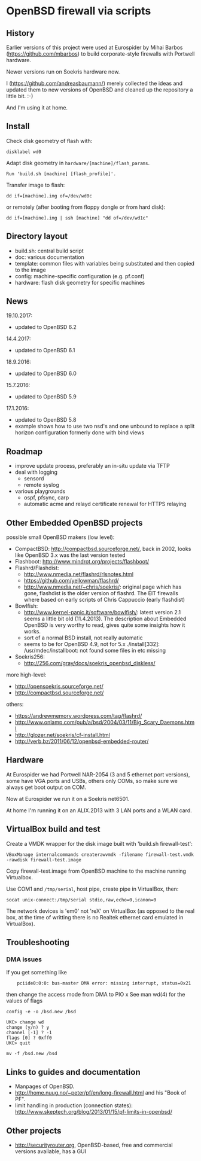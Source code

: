 # OpenBSD firewall via scripts

## History

Earlier versions of this project were used at Eurospider by 
Mihai Barbos (https://github.com/mbarbos) to build 
corporate-style firewalls with Portwell hardware.

Newer versions run on Soekris hardware now.

I (https://github.com/andreasbaumann/) merely collected 
the ideas and updated them to new versions of OpenBSD
and cleaned up the repository a little bit. :-)

And I'm using it at home.

## Install

Check disk geometry of flash with:

```
disklabel wd0
```

Adapt disk geometry in `hardware/[machine]/flash_params`.

```
Run 'build.sh [machine] [flash_profile]'.
```

Transfer image to flash:

```
dd if=[machine].img of=/dev/wd0c
```

or remotely (after booting from floppy dongle or from hard disk):

```
dd if=[machine].img | ssh [machine] "dd of=/dev/wd1c"
```

## Directory layout

- build.sh: central build script
- doc: various documentation
- template: common files with variables being substituted and then copied to the image
- config: machine-specific configuration (e.g. pf.conf)
- hardware: flash disk geometry for specific machines

## News

19.10.2017:
- updated to OpenBSD 6.2

14.4.2017:
- updated to OpenBSD 6.1

18.9.2016:
- updated to OpenBSD 6.0

15.7.2016:
- updated to OpenBSD 5.9

17.1.2016:
- updated to OpenBSD 5.8
- example shows how to use two nsd's and one unbound to replace a split horizon
  configuration formerly done with bind views

## Roadmap

- improve update process, preferably an in-situ update via TFTP
- deal with logging
  - sensord
  - remote syslog
- various playgrounds
  - ospf, pfsync, carp
  - automatic acme and relayd certificate renewal for HTTPS relaying
    
## Other Embedded OpenBSD projects

possible small OpenBSD makers (low level):

- CompactBSD: http://compactbsd.sourceforge.net/, back in 2002,
  looks like OpenBSD 3.x was the last version tested
- Flashboot: http://www.mindrot.org/projects/flashboot/
- Flashrd/Flashdist:
  - http://www.nmedia.net/flashrd/rlsnotes.html
  - https://github.com/yellowman/flashrd/
  - http://www.nmedia.net/~chris/soekris/: original page which has gone,
    flashdist is the older version of flashrd. The EIT
    firewalls where based on early scripts of Chris Cappuccio
    (early flashdist)
- Bowlfish:
  - http://www.kernel-panic.it/software/bowlfish/: latest version 2.1
    seems a little bit old (11.4.2013). The description about Embedded
    OpenBSD is very worthy to read, gives quite some insights how it works.
  - sort of a normal BSD install, not really automatic
  - seems to be for OpenBSD 4.9, not for 5.x
    ./install[332]: /usr/mdec/installboot: not found
    some files in etc missing
- Soekris256:
  - http://256.com/gray/docs/soekris_openbsd_diskless/

more high-level:

- http://opensoekris.sourceforge.net/
- http://compactbsd.sourceforge.net/

others:

- https://andrewmemory.wordpress.com/tag/flashrd/
- http://www.onlamp.com/pub/a/bsd/2004/03/11/Big_Scary_Daemons.html
- http://glozer.net/soekris/cf-install.html
- http://verb.bz/2011/06/12/openbsd-embedded-router/

## Hardware

At Eurospider we had Portwell NAR-2054 (3 and 5 ethernet port versions), some
have VGA ports and USBs, others only COMs, so make sure we always
get boot output on COM.

Now at Eurospider we run it on a Soekris net6501.

At home I'm running it on an ALIX.2D13 with 3 LAN ports and a WLAN card.

## VirtualBox build and test

Create a VMDK wrapper for the disk image built with 'build.sh firewall-test':

```
VBoxManage internalcommands createrawvmdk -filename firewall-test.vmdk -rawdisk firewall-test.image
```

Copy firewall-test.image from OpenBSD machine to the machine running Virtualbox.

Use COM1 and `/tmp/serial`, host pipe, create pipe in VirtualBox, then:

```
socat unix-connect:/tmp/serial stdio,raw,echo=0,icanon=0
```

The network devices is 'em0' not 'reX' on VirtualBox (as opposed to
the real box, at the time of writting there is no Realtek ethernet
card emulated in VirtualBox).

## Troubleshooting

### DMA issues

If you get something like

```
    pciide0:0:0: bus-master DMA error: missing interrupt, status=0x21
```

then change the access mode from DMA to PIO x
See man wd(4) for the values of flags

```
config -e -o /bsd.new /bsd

UKC> change wd
change (y/n) ? y
channel [-1] ? -1
flags [0] ? 0xff0
UKC> quit

mv -f /bsd.new /bsd
```

## Links to guides and documentation

- Manpages of OpenBSD.
- http://home.nuug.no/~peter/pf/en/long-firewall.html and his "Book of PF".
- limit handling in production (connection states): 
  http://www.skeptech.org/blog/2013/01/15/pf-limits-in-openbsd/

## Other projects

- http://securityrouter.org, OpenBSD-based, free and commercial versions
  available, has a GUI
  
